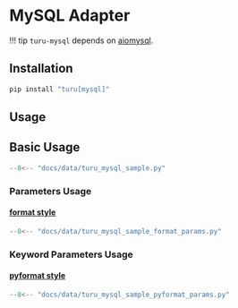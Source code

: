 # MySQL Adapter

!!! tip
    `turu-mysql` depends on [aiomysql](https://pypi.org/project/aiomysql/).

## Installation

```bash
pip install "turu[mysql]"
```

## Usage

## Basic Usage

```python
--8<-- "docs/data/turu_mysql_sample.py"
```

### Parameters Usage
#### [format style](https://peps.python.org/pep-0249/#paramstyle)

```python
--8<-- "docs/data/turu_mysql_sample_format_params.py"
```

### Keyword Parameters Usage
#### [pyformat style](https://peps.python.org/pep-0249/#paramstyle)

```python
--8<-- "docs/data/turu_mysql_sample_pyformat_params.py"
```
